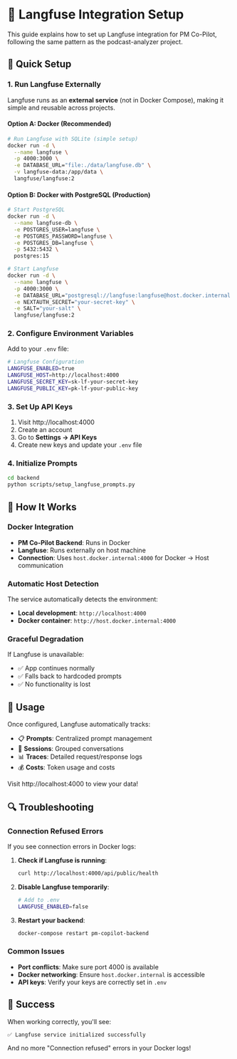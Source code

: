 # 🔗 Langfuse Integration Setup

This guide explains how to set up Langfuse integration for PM Co-Pilot, following the same pattern as the podcast-analyzer project.

## 🎯 Quick Setup

### 1. Run Langfuse Externally

Langfuse runs as an **external service** (not in Docker Compose), making it simple and reusable across projects.

#### Option A: Docker (Recommended)
```bash
# Run Langfuse with SQLite (simple setup)
docker run -d \
  --name langfuse \
  -p 4000:3000 \
  -e DATABASE_URL="file:./data/langfuse.db" \
  -v langfuse-data:/app/data \
  langfuse/langfuse:2
```

#### Option B: Docker with PostgreSQL (Production)
```bash
# Start PostgreSQL
docker run -d \
  --name langfuse-db \
  -e POSTGRES_USER=langfuse \
  -e POSTGRES_PASSWORD=langfuse \
  -e POSTGRES_DB=langfuse \
  -p 5432:5432 \
  postgres:15

# Start Langfuse
docker run -d \
  --name langfuse \
  -p 4000:3000 \
  -e DATABASE_URL="postgresql://langfuse:langfuse@host.docker.internal:5432/langfuse" \
  -e NEXTAUTH_SECRET="your-secret-key" \
  -e SALT="your-salt" \
  langfuse/langfuse:2
```

### 2. Configure Environment Variables

Add to your `.env` file:

```bash
# Langfuse Configuration
LANGFUSE_ENABLED=true
LANGFUSE_HOST=http://localhost:4000
LANGFUSE_SECRET_KEY=sk-lf-your-secret-key
LANGFUSE_PUBLIC_KEY=pk-lf-your-public-key
```

### 3. Set Up API Keys

1. Visit http://localhost:4000
2. Create an account
3. Go to **Settings → API Keys**
4. Create new keys and update your `.env` file

### 4. Initialize Prompts

```bash
cd backend
python scripts/setup_langfuse_prompts.py
```

## 🔧 How It Works

### Docker Integration
- **PM Co-Pilot Backend**: Runs in Docker
- **Langfuse**: Runs externally on host machine
- **Connection**: Uses `host.docker.internal:4000` for Docker → Host communication

### Automatic Host Detection
The service automatically detects the environment:
- **Local development**: `http://localhost:4000`
- **Docker container**: `http://host.docker.internal:4000`

### Graceful Degradation
If Langfuse is unavailable:
- ✅ App continues normally
- ✅ Falls back to hardcoded prompts
- ✅ No functionality is lost

## 🚀 Usage

Once configured, Langfuse automatically tracks:
- 📋 **Prompts**: Centralized prompt management
- 🔗 **Sessions**: Grouped conversations
- 📊 **Traces**: Detailed request/response logs
- 💰 **Costs**: Token usage and costs

Visit http://localhost:4000 to view your data!

## 🔍 Troubleshooting

### Connection Refused Errors
If you see connection errors in Docker logs:

1. **Check if Langfuse is running**:
   ```bash
   curl http://localhost:4000/api/public/health
   ```

2. **Disable Langfuse temporarily**:
   ```bash
   # Add to .env
   LANGFUSE_ENABLED=false
   ```

3. **Restart your backend**:
   ```bash
   docker-compose restart pm-copilot-backend
   ```

### Common Issues
- **Port conflicts**: Make sure port 4000 is available
- **Docker networking**: Ensure `host.docker.internal` is accessible
- **API keys**: Verify your keys are correctly set in `.env`

## 🎉 Success

When working correctly, you'll see:
```
✅ Langfuse service initialized successfully
```

And no more "Connection refused" errors in your Docker logs!
